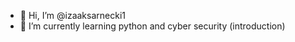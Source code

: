 - 👋 Hi, I’m @izaaksarnecki1
- 🌱 I’m currently learning python and cyber security (introduction)

<!---
izaaksarnecki1/izaaksarnecki1 is a ✨ special ✨ repository because its `README.md` (this file) appears on your GitHub profile.
You can click the Preview link to take a look at your changes.
--->
